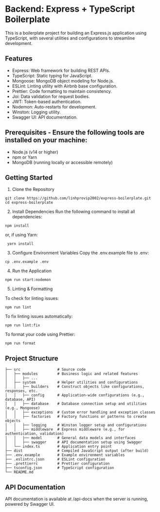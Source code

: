 # Backend: Express + TypeScript Boilerplate
This is a boilerplate project for building an Express.js application using TypeScript, with several utilities and configurations to streamline development.
## Features
- Express: Web framework for building REST APIs.
- TypeScript: Static typing for JavaScript.
- Mongoose: MongoDB object modeling for Node.js.
- ESLint: Linting utility with Airbnb base configuration.
- Prettier: Code formatting to maintain consistency.
- Joi: Data validation for request bodies.
- JWT: Token-based authentication.
- Nodemon: Auto-restarts for development.
- Winston: Logging utility.
- Swagger UI: API documentation.
## Prerequisites - Ensure the following tools are installed on your machine:
- Node.js (v14 or higher)
- npm or Yarn
- MongoDB (running locally or accessible remotely)
## Getting Started 
1. Clone the Repository
```
git clone https://github.com/linhprovip2002/express-boilerplate.git
cd express-boilerplate

```
2. Install Dependencies
Run the following command to install all dependencies:
```
npm install

```
or, if using Yarn:

```
 yarn install

```
3. Configure Environment Variables
Copy the .env.example file to .env:
```
cp .env.example .env
```
4. Run the Application

``` 
npm run start:nodemon

```
5. Linting & Formatting

To check for linting issues:

```
npm run lint
```
To fix linting issues automatically:

```
npm run lint:fix

```
To format your code using Prettier:

```
npm run format
```

## Project Structure
```
├── src                 # Source code
│   ├── modules         # Business logic and related features
│   │   ├── ...   
│   ├── system          # Helper utilities and configurations
│   │   ├── builders    # Construct objects like configurations, responses, etc. 
│   │   ├── config      # Application-wide configurations (e.g., database, API)
│   │   ├── database    # Database connection setup and utilities (e.g., Mongoose) 
│   │   ├── exceptions  # Custom error handling and exception classes
│   │   ├── factories   # Factory functions or patterns to create objects 
│   │   ├── logging     # Winston logger setup and configurations
│   │   ├── middleware  # Express middleware (e.g., for authentication, validation)
│   │   ├── model       # General data models and interfaces 
│   │   ├── swagger     # API documentation setup using Swagger 
│   └── index.ts        # Application entry point
├── dist                # Compiled JavaScript output (after build)
├── .env.example        # Example environment variables
├── .eslintrc.json      # ESLint configuration
├── .prettierrc         # Prettier configuration
├── tsconfig.json       # TypeScript configuration
└── README.md       

```
## API Documentation

API documentation is available at /api-docs when the server is running, powered by Swagger UI.
